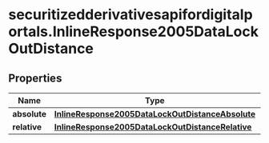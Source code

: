 # securitizedderivativesapifordigitalportals.InlineResponse2005DataLockOutDistance

## Properties

Name | Type | Description | Notes
------------ | ------------- | ------------- | -------------
**absolute** | [**InlineResponse2005DataLockOutDistanceAbsolute**](InlineResponse2005DataLockOutDistanceAbsolute.md) |  | [optional] 
**relative** | [**InlineResponse2005DataLockOutDistanceRelative**](InlineResponse2005DataLockOutDistanceRelative.md) |  | [optional] 


